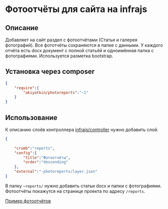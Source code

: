 # Фотоотчёты для сайта на infrajs

## Описание
Добавляет на сайт раздел с фотоотчётами (Статья и галерея фотографий). Все фототчёты сохраняются в папке с данными. У каждого отчёта есть docx документ с полной статьёй и одноимённая папка с фотографиями. Используется разметка bootstrap.

## Установка через composer

```json
{
	"require":{
		"akiyatkin/photoreports":"~1"
	}
}
```

## Использование
К описанию слоёв контроллера [infrajs/controller](https://github.com/infrajs/controller) нужно добавить слой.

```json
{
			
	"crumb":"reports",
	"config":{
		"title":"Фотоотчёты",
		"order":"descending"
	},
	"external":"-photoreports/layer.json"
}
```
В папку ```~reports/``` нужно добавить статьи docx и папки с фотографиями. Фотоотчёты покажутся на странице проекта по адресу ```/reports```. 


[Пример фотоотчётов](http://bassein-tgu.ru/reports)
